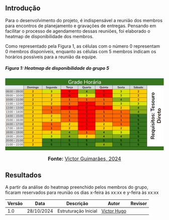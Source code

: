 ## Introdução

Para o desenvolvimento do projeto, é indispensável a reunião dos membros para encontros de planejamento e gravações de entregas. Pensando em facilitar o processo de agendamento dessas reuniões, foi elaborado o heatmap de disponibilidade dos membros.

Como representado pela Figura 1, as células com o número 0 representam 0 membros disponíveis, enquanto as células com 5 membros indicam os horários possíveis para a reunião da equipe.

##### Figura 1: Heatmap de disponibilidade do grupo 5

![heatmap](../assets/heatmap.png)

<div>
<font size="3"><p style="text-align: center"><b>Fonte:</b> <a href="https://www.github.com/juliatakaki">Victor Guimarães, 2024</a></font></p>
</div>


## Resultados

A partir da análise do heatmap preenchido pelos membros do grupo, ficaram reservados para reunião os dias x-feira às xx:xx e y-feira às xx:xx

| Versão | Data | Descrição | Autor | Revisor |
| ------ | ---------- | --------- | --------- | --------------------- |
| 1.0 | 28/10/2024 | Estruturação Inicial | [Victor Hugo](https://github.com/ViictorHugoo)| [](https://github.com/) |